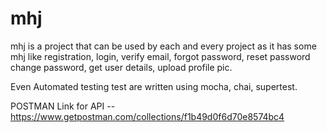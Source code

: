 # mhj

mhj is a project that can be used by each and every project as it has some mhj like registration, login, verify email, forgot password, reset password change password, get user details, upload profile pic.

Even Automated testing test are written using mocha, chai, supertest.

POSTMAN Link for API -- https://www.getpostman.com/collections/f1b49d0f6d70e8574bc4
